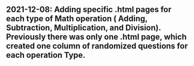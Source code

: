 ## 2021-12-08: Adding specific .html pages for each type of Math operation ( Adding, Subtraction, Multiplication,  and Division). Previously there was only one .html page, which created one column of randomized questions for each operation Type.